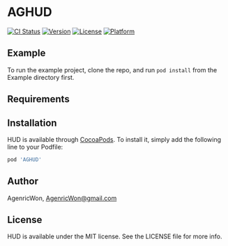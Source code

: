 # AGHUD

[![CI Status](https://img.shields.io/travis/Agenric/HUD.svg?style=flat)](https://travis-ci.org/Agenric/HUD)
[![Version](https://img.shields.io/cocoapods/v/AGHUD.svg?style=flat)](https://cocoapods.org/pods/AGHUD)
[![License](https://img.shields.io/cocoapods/l/AGHUD.svg?style=flat)](https://cocoapods.org/pods/AGHUD)
[![Platform](https://img.shields.io/cocoapods/p/AGHUD.svg?style=flat)](https://cocoapods.org/pods/AGHUD)

## Example

To run the example project, clone the repo, and run `pod install` from the Example directory first.

## Requirements

## Installation

HUD is available through [CocoaPods](https://cocoapods.org). To install
it, simply add the following line to your Podfile:

```ruby
pod 'AGHUD'
```

## Author

AgenricWon, AgenricWon@gmail.com

## License

HUD is available under the MIT license. See the LICENSE file for more info.
